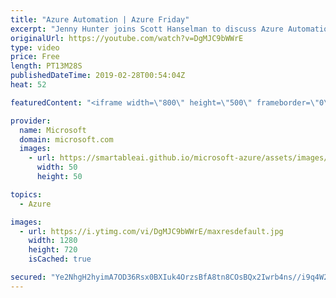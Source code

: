 ```yaml
---
title: "Azure Automation | Azure Friday"
excerpt: "Jenny Hunter joins Scott Hanselman to discuss Azure Automation, which has seen several new improvements including support for Python 2, the ability to run against local Linux machines, the ability to run against any Azure VM with no setup (Run Command), and native Azure alert integration. [03:27] Demo"
originalUrl: https://youtube.com/watch?v=DgMJC9bWWrE
type: video
price: Free
length: PT13M28S
publishedDateTime: 2019-02-28T00:54:04Z
heat: 52

featuredContent: "<iframe width=\"800\" height=\"500\" frameborder=\"0\" src=\"https://www.youtube.com/embed/DgMJC9bWWrE\" allow=\"accelerometer; autoplay; encrypted-media; gyroscope; picture-in-picture\" allowfullscreen></iframe>"

provider:
  name: Microsoft
  domain: microsoft.com
  images:
    - url: https://smartableai.github.io/microsoft-azure/assets/images/organizations/microsoft.com-50x50.jpg
      width: 50
      height: 50

topics:
  - Azure

images:
  - url: https://i.ytimg.com/vi/DgMJC9bWWrE/maxresdefault.jpg
    width: 1280
    height: 720
    isCached: true

secured: "Ye2NhgH2hyimA7OD36Rsx0BXIuk4OrzsBfA8tn8COsBQx2Iwrb4ns//i9q4W22QacGlMJ1RSJSDW6okd97PQVkFAHCoGjnon47je/8qusd5dffcSPEccuce47r5n5x1FE11CX+Ja07UgwK9nRtEiH9ZWxD6tXDF/7mhiqlPb0UcgXUBf7Cl7gl2r5FDwVMwunvHN+GIowbdosFNJ65AKTAmeLEyAoUUNVQTMer+JQCmqPAf3Mo0osL107z/BFKrNTkCROoor8ORgVKzKvGdKeGLyLwWN1fy1vuyPRcNT3ZqoS+MN9Goag3tdKHU1VfG8DoLc2nwFGRyIBKKA1wjUSGd/bEsa/VFd9nQ7Ovwm4wlysy51POCJLsS+cTzpR7kLhSWUvh2CQEt3bGCumZMiK1O9kM71aaMTnlSOrIiTPlc=;wbxNtHwzwPASspJqhCF7LA=="
---
```


